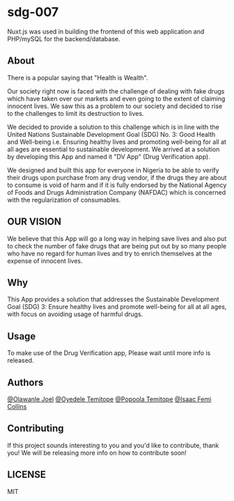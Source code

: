 # sdg-007
Nuxt.js was used in building the frontend of this web application and PHP/mySQL for the backend/database.


## About
There is a popular saying that "Health is Wealth".

Our society right now is faced with the challenge of dealing with fake drugs which have taken over our markets and even going to the extent of claiming innocent lives.
We saw this as a problem to our society and decided to rise to the challenges to limit its destruction to lives.

We decided to provide a solution to this challenge which is in line with the United Nations Sustainable Development Goal (SDG) No. 3: Good Health and Well-being i.e. Ensuring healthy lives and promoting well-being for all at all ages are essential to sustainable development.
We arrived at a solution by developing this App and named it "DV App" (Drug Verification app).

We designed and built this app for everyone in Nigeria to be able to verify their drugs upon purchase from any drug vendor, if the drugs they are about to consume is void of harm and if it is fully endorsed by the National Agency of Foods and Drugs Administration Company (NAFDAC) which is concerned with the regularization of consumables.

## OUR VISION

We believe that this App will go a long way in helping save lives and also put to check the number of fake drugs that are being put out by so many people who have no regard for human lives and try to enrich themselves at the expense of innocent lives.

## Why

This App provides a solution that addresses the Sustainable Development Goal (SDG) 3: Ensure healthy lives and promote well-being for all at all ages, with focus on avoiding usage of harmful drugs.


## Usage
To make use of the Drug Verification app, Please wait until more info is released.

## Authors

[@Olawanle Joel](https://github.com/olawanlejoel)
[@Oyedele Temitope](https://github.com/oyedeletemitope)
[@Popoola Temitope](https://github.com/popoolatopzy)
[@Isaac Femi Collins](https://github.com/femicollins83)

## Contributing

If this project sounds interesting to you and you'd like to contribute, thank you!
We will be releasing more info on how to contribute soon!

## LICENSE
MIT

